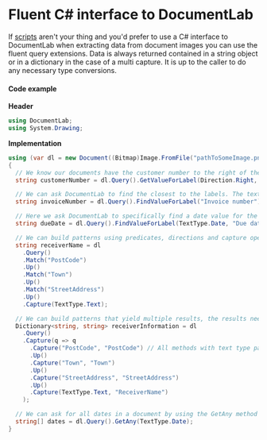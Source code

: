 # Fluent C# interface to DocumentLab

If [scripts](https://github.com/karisigurd4/DocumentLab/blob/master/Documentation/QueryLanguage.md) aren't your thing and you'd prefer to use a C# interface to DocumentLab when extracting data from document images you can use the fluent query extensions. Data is always returned contained in a string object or in a dictionary in the case of a multi capture. It is up to the caller to do any necessary type conversions.

#### Code example 
**Header**
```C#
using DocumentLab;
using System.Drawing;
```

**Implementation**
```C#
using (var dl = new Document((Bitmap)Image.FromFile("pathToSomeImage.png")))
{
  // We know our documents have the customer number to the right of the labels we know of, we can be very specific about the direction
  string customerNumber = dl.Query().GetValueForLabel(Direction.Right, "Customer number", "Cust no");

  // We can ask DocumentLab to find the closest to the labels. The text type of the value to match is by default "Text".
  string invoiceNumber = dl.Query().FindValueForLabel("Invoice number");

  // Here we ask DocumentLab to specifically find a date value for the specified label
  string dueDate = dl.Query().FindValueForLabel(TextType.Date, "Due date");

  // We can build patterns using predicates, directions and capture operations that return the value matched in the document
  string receiverName = dl
    .Query()
    .Match("PostCode")
    .Up()
    .Match("Town")
    .Up()
    .Match("StreetAddress")
    .Up()
    .Capture(TextType.Text);

  // We can build patterns that yield multiple results, the results need to be named and the response is a Dictionary<string, string>
  Dictionary<string, string> receiverInformation = dl
    .Query()
    .Capture(q => q
      .Capture("PostCode", "PostCode") // All methods with text type parameters offer the TextType enum as well as a string variant of the method, this is because dynamically loaded contexgtual data files aren't statically defined
      .Up()
      .Capture("Town", "Town")
      .Up()
      .Capture("StreetAddress", "StreetAddress")
      .Up()
      .Capture(TextType.Text, "ReceiverName")
    );

  // We can ask for all dates in a document by using the GetAny method
  string[] dates = dl.Query().GetAny(TextType.Date);
}
``` 
